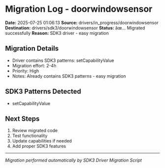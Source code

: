 ﻿# Migration Log - doorwindowsensor

**Date:** 2025-07-25 01:06:13
**Source:** drivers/in_progress/doorwindowsensor
**Destination:** drivers/sdk3/doorwindowsensor
**Status:** âœ… Migrated successfully
**Reason:** SDK3 driver - easy migration

## Migration Details
- Driver contains SDK3 patterns: setCapabilityValue
- Migration effort: 2-4h
- Priority: High
- Notes: Already contains SDK3 patterns - easy migration

## SDK3 Patterns Detected
- setCapabilityValue

## Next Steps
1. Review migrated code
2. Test functionality
3. Update capabilities if needed
4. Add proper SDK3 features

---
*Migration performed automatically by SDK3 Driver Migration Script*
